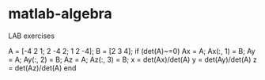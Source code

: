 # matlab-algebra
LAB exercises


A = [-4 2 1; 2 -4 2; 1 2 -4];
B = [2 3 4];
if (det(A)~=0)
    Ax = A;
    Ax(:, 1) = B;
    Ay = A;
    Ay(:, 2) = B;
    Az = A;
    Az(:, 3) = B;
    x = det(Ax)/det(A)
    y = det(Ay)/det(A)
    z = det(Az)/det(A)
end
